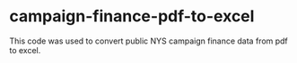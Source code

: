 # campaign-finance-pdf-to-excel
This code was used to convert public NYS campaign finance data from pdf to excel.

